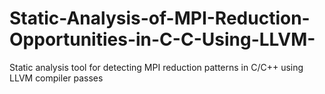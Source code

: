# Static-Analysis-of-MPI-Reduction-Opportunities-in-C-C-Using-LLVM-
Static analysis tool for detecting MPI reduction patterns in C/C++ using LLVM compiler passes
